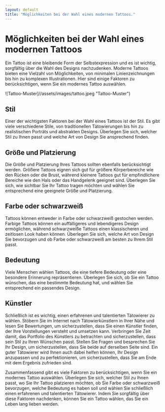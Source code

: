 ```yaml
---
layout: default
title: "Möglichkeiten bei der Wahl eines modernen Tattoos."
---
```


# Möglichkeiten bei der Wahl eines modernen Tattoos

Ein Tattoo ist eine bleibende Form der Selbstexpression und es ist wichtig, sorgfältig über die Wahl des Designs nachzudenken. Moderne Tattoos bieten eine Vielzahl von Möglichkeiten, von minimalen Linienzeichnungen bis hin zu komplexen Illustrationen. Hier sind einige Faktoren zu berücksichtigen, wenn Sie ein modernes Tattoo auswählen.

![Tattoo-Muster]//assets/images/tattoo.jpeg "Tattoo-Muster")

## Stil

Einer der wichtigsten Faktoren bei der Wahl eines Tattoos ist der Stil. Es gibt viele verschiedene Stile, von traditionellen Tätowierungen bis hin zu realistischen Porträts und abstrakten Designs. Überlegen Sie sich, welcher Stil zu Ihnen passt und welche Art von Design Sie ansprechend finden.

## Größe und Platzierung

Die Größe und Platzierung Ihres Tattoos sollten ebenfalls berücksichtigt werden. Größere Tattoos eignen sich gut für größere Körperbereiche wie den Rücken oder die Brust, während kleinere Tattoos gut für empfindlichere Bereiche wie den Hals oder das Handgelenk geeignet sind. Überlegen Sie sich, wie sichtbar Sie Ihr Tattoo tragen möchten und wählen Sie entsprechend eine geeignete Größe und Platzierung.

## Farbe oder schwarzweiß

Tattoos können entweder in Farbe oder schwarzweiß gestochen werden. Farbige Tattoos können ein auffälligeres und lebendigeres Design ermöglichen, während schwarzweiße Tattoos einen klassischeren und zeitlosen Look haben können. Überlegen Sie sich, welche Art von Design Sie bevorzugen und ob Farbe oder schwarzweiß am besten zu Ihrem Stil passt.

## Bedeutung

Viele Menschen wählen Tattoos, die eine tiefere Bedeutung oder eine besondere Erinnerung repräsentieren. Überlegen Sie sich, ob Sie ein Tattoo wünschen, das eine bestimmte Bedeutung hat, und wählen Sie entsprechend ein passendes Design.

## Künstler

Schließlich ist es wichtig, einen erfahrenen und talentierten Tätowierer zu wählen. Stöbern Sie im Internet nach Tätowierkünstlern in Ihrer Nähe und lesen Sie Bewertungen, um sicherzustellen, dass Sie einen Künstler finden, der Ihre Vorstellungen versteht und umsetzen kann. Verbringen Sie Zeit damit, das Portfolio des Künstlers zu betrachten und sicherzustellen, dass sein Stil zu Ihren Wünschen passt. Stellen Sie Fragen und besprechen Sie Ihr Design, um sicherzustellen, dass Sie beide auf derselben Seite sind. Ein guter Tätowierer wird Ihnen auch dabei helfen können, Ihr Design anzupassen und zu perfektionieren, um sicherzustellen, dass Sie am Ende mit dem Ergebnis zufrieden sind.

Zusammenfassend gibt es viele Faktoren zu berücksichtigen, wenn Sie ein modernes Tattoo auswählen. Überlegen Sie sich, welcher Stil zu Ihnen passt, wo Sie Ihr Tattoo platzieren möchten, ob Sie Farbe oder schwarzweiß bevorzugen, welche Bedeutung es haben soll und wählen Sie schließlich einen erfahrenen und talentierten Tätowierer. Indem Sie sorgfältig über diese Faktoren nachdenken, können Sie ein Tattoo wählen, das Sie ein Leben lang lieben werden.

